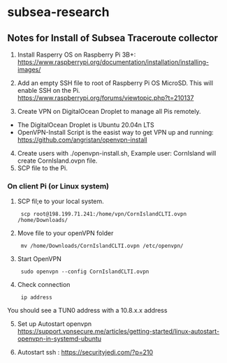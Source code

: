 # subsea-research
## Notes for Install of Subsea Traceroute collector

1. Install Rasperry OS on Raspberry Pi 3B+: https://www.raspberrypi.org/documentation/installation/installing-images/

2. Add an empty SSH file to root of Raspberry Pi OS MicroSD. This will enable SSH on the Pi.
https://www.raspberrypi.org/forums/viewtopic.php?t=210137

3. Create VPN on DigitalOcean Droplet to manage all Pis remotely.
- The DigitalOcean Droplet is Ubuntu 20.04n LTS
- OpenVPN-Install Script is the easist way to get VPN up and running:  https://github.com/angristan/openvpn-install

4. Create users with ./openvpn-install.sh, Example user: CornIsland will create CornIsland.ovpn file. 
5. SCP file to the Pi. 


### On client Pi (or Linux system)

1. SCP fil;e to your local system.


        scp root@198.199.71.241:/home/vpn/CornIslandCLTI.ovpn /home/Downloads/

2. Move file to your openVPN folder

        mv /home/Downloads/CornIslandCLTI.ovpn /etc/openvpn/

3. Start OpenVPN
        
        sudo openvpn --config CornIslandCLTI.ovpn
    
4. Check connection

        ip address

You should see a TUN0 address with a 10.8.x.x address

5. Set up Autostart openvpn https://support.vpnsecure.me/articles/getting-started/linux-autostart-openvpn-in-systemd-ubuntu

6. Autostart ssh : https://securityjedi.com/?p=210
